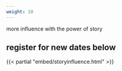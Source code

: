 ```yaml
---
weight: 10
---
```


more influence with the power of story
## register for new dates below

{{< partial "embed/storyinfluence.html" >}}
